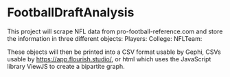 # FootballDraftAnalysis

This project will scrape NFL data from pro-football-reference.com and store the information in three different objects: 
  Players: 
  College:
  NFLTeam:

These objects will then be printed into a CSV format usable by Gephi, CSVs usable by https://app.flourish.studio/, or html which uses the JavaScript library ViewJS to create a bipartite graph.

